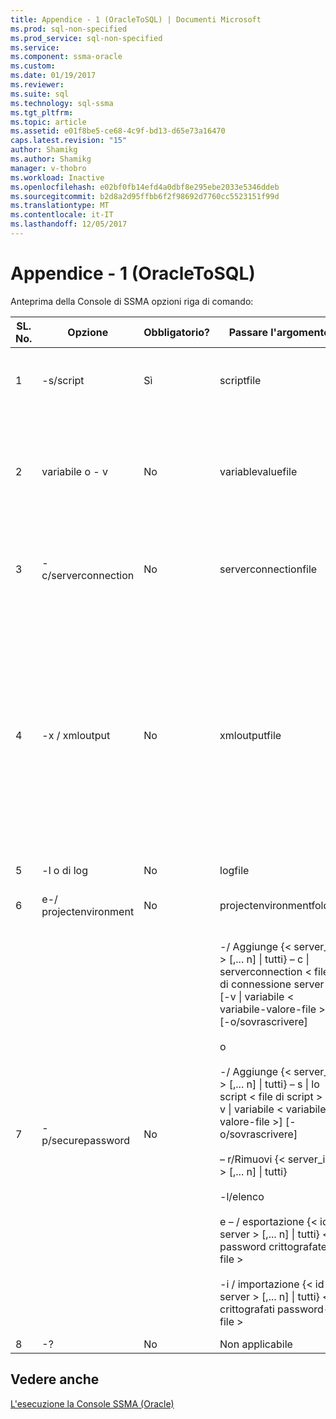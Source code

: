 ```yaml
---
title: Appendice - 1 (OracleToSQL) | Documenti Microsoft
ms.prod: sql-non-specified
ms.prod_service: sql-non-specified
ms.service: 
ms.component: ssma-oracle
ms.custom: 
ms.date: 01/19/2017
ms.reviewer: 
ms.suite: sql
ms.technology: sql-ssma
ms.tgt_pltfrm: 
ms.topic: article
ms.assetid: e01f8be5-ce68-4c9f-bd13-d65e73a16470
caps.latest.revision: "15"
author: Shamikg
ms.author: Shamikg
manager: v-thobro
ms.workload: Inactive
ms.openlocfilehash: e02bf0fb14efd4a0dbf8e295ebe2033e5346ddeb
ms.sourcegitcommit: b2d8a2d95ffbb6f2f98692d7760cc5523151f99d
ms.translationtype: MT
ms.contentlocale: it-IT
ms.lasthandoff: 12/05/2017
---
```

# <a name="appendix---1-oracletosql"></a>Appendice - 1 (OracleToSQL)
Anteprima della Console di SSMA opzioni riga di comando:  
  
|SL. No.|Opzione|Obbligatorio?|Passare l'argomento|Valori consentiti|  
|-----------|----------|-------------|-------------------|--------------------|  
|1|-s/script|Sì|scriptfile|Nome del file XML valido.<br /><br />File di definizione di Script di console.|  
|2|variabile o - v|No|variablevaluefile|Nome del file XML valido.<br /><br />Se le variabili vengono utilizzate nel file di script, è necessario specificare questo file.|  
|3|-c/serverconnection|No|serverconnectionfile|Nome del file XML valido.<br /><br />Questo file contiene informazioni sulla connessione server.|  
|4|-x / xmloutput|No|xmloutputfile|Questa opzione indica l'output della console in formato XML. Se questa opzione non è specificata, l'output predefinito è in formato testo.<br /><br />Se xmloutputfile non viene specificato, l'output XML viene indirizzato alla `STDOUT`.<br /><br />Xmloutputfile è il nome del file in cui viene scritto l'output della console in formato XML.|  
|5|-l o di log|No|logfile|Nome file valido.|  
|6|e-/ projectenvironment|No|projectenvironmentfolder|Nome di cartella valido contenente i file dell'ambiente di progetto SSMA.|  
|7|-p/securepassword|No|-/ Aggiunge {< server_id > [,... n] &#124; tutti} – c &#124; serverconnection < file di connessione server > [-v &#124; variabile < variabile-valore-file >] [-o/sovrascrivere]<br /><br />o<br /><br />-/ Aggiunge {< server_id > [,... n] &#124; tutti} – s &#124; lo script < file di script > [-v &#124; variabile < variabile-valore-file >] [-o/sovrascrivere]<br /><br />– r/Rimuovi {< server_id > [,... n] &#124; tutti}<br /><br />-l/elenco<br /><br />e – / esportazione {< id-server > [,... n] &#124; tutti} < password crittografate - file ><br /><br />-i / importazione {< id-server > [,... n] &#124; tutti} < crittografati password-file >|Se specificato, è necessario non combinare questa opzione con le altre opzioni.<br /><br />ID del server: specificato un ID univoco per un server {stringa}<br /><br />file di connessione server: file di definizione del server (serverconnectionfile o scriptfile).<br /><br />file di variabile-valore: è un file di definizione della variabile e usato nel file di connessione server.<br /><br />file di password crittografata: è un file di password server crittografato con una specificata dall'utente-passphrase.|  
|8|-?|No|Non applicabile|Non applicabile|  
  
## <a name="see-also"></a>Vedere anche  
[L'esecuzione la Console SSMA (Oracle)](http://msdn.microsoft.com/en-us/7228ccba-c69f-4b4c-8664-01a2750183c5)  
  
